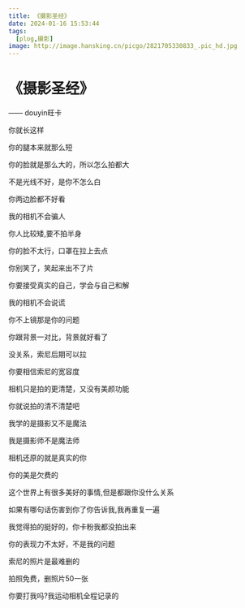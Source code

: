```yaml
---
title: 《摄影圣经》
date: 2024-01-16 15:53:44
tags:
  [plog,摄影]
image: http://image.hansking.cn/picgo/2821705330833_.pic_hd.jpg
---
```


<h1>《摄影圣经》</h1>

—— douyin旺卡

你就长这样

你的腿本来就那么短

你的脸就是那么大的，所以怎么拍都大

不是光线不好，是你不怎么白

你两边脸都不好看

我的相机不会骗人

你人比较矮,要不拍半身

你的脸不太行，口罩在拉上去点

你别笑了，笑起来出不了片

你要接受真实的自己，学会与自己和解

我的相机不会说谎

你不上镜那是你的问题

你跟背景一对比，背景就好看了

没关系，索尼后期可以拉

你要相信索尼的宽容度

相机只是拍的更清楚，又没有美颜功能

你就说拍的清不清楚吧

我学的是摄影又不是魔法

我是摄影师不是魔法师

相机还原的就是真实的你

你的美是欠费的

这个世界上有很多美好的事情,但是都跟你没什么关系

如果有哪句话伤害到你了你告诉我,我再重复一遍

我觉得拍的挺好的，你卡粉我都没拍出来

你的表现力不太好，不是我的问题

索尼的照片是最难删的

拍照免费，删照片50一张

你要打我吗?我运动相机全程记录的
